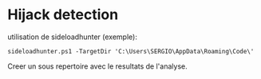 # Hijack detection


utilisation de sideloadhunter (exemple):

    sideloadhunter.ps1 -TargetDir 'C:\Users\SERGIO\AppData\Roaming\Code\'


Creer un sous repertoire avec le resultats de l'analyse.
